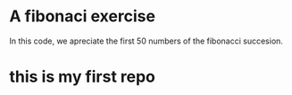 # A fibonaci exercise 
In this code, we apreciate the first 50 numbers of the fibonacci succesion. 
# this is my first repo 
